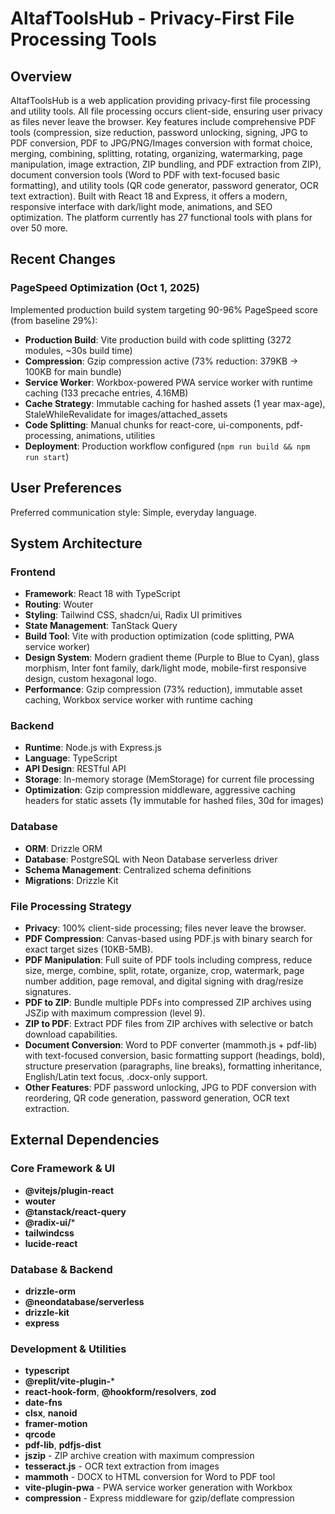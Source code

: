 # AltafToolsHub - Privacy-First File Processing Tools

## Overview

AltafToolsHub is a web application providing privacy-first file processing and utility tools. All file processing occurs client-side, ensuring user privacy as files never leave the browser. Key features include comprehensive PDF tools (compression, size reduction, password unlocking, signing, JPG to PDF conversion, PDF to JPG/PNG/Images conversion with format choice, merging, combining, splitting, rotating, organizing, watermarking, page manipulation, image extraction, ZIP bundling, and PDF extraction from ZIP), document conversion tools (Word to PDF with text-focused basic formatting), and utility tools (QR code generator, password generator, OCR text extraction). Built with React 18 and Express, it offers a modern, responsive interface with dark/light mode, animations, and SEO optimization. The platform currently has 27 functional tools with plans for over 50 more.

## Recent Changes

### PageSpeed Optimization (Oct 1, 2025)
Implemented production build system targeting 90-96% PageSpeed score (from baseline 29%):
- **Production Build**: Vite production build with code splitting (3272 modules, ~30s build time)
- **Compression**: Gzip compression active (73% reduction: 379KB → 100KB for main bundle)
- **Service Worker**: Workbox-powered PWA service worker with runtime caching (133 precache entries, 4.16MB)
- **Cache Strategy**: Immutable caching for hashed assets (1 year max-age), StaleWhileRevalidate for images/attached_assets
- **Code Splitting**: Manual chunks for react-core, ui-components, pdf-processing, animations, utilities
- **Deployment**: Production workflow configured (`npm run build && npm run start`)

## User Preferences

Preferred communication style: Simple, everyday language.

## System Architecture

### Frontend
- **Framework**: React 18 with TypeScript
- **Routing**: Wouter
- **Styling**: Tailwind CSS, shadcn/ui, Radix UI primitives
- **State Management**: TanStack Query
- **Build Tool**: Vite with production optimization (code splitting, PWA service worker)
- **Design System**: Modern gradient theme (Purple to Blue to Cyan), glass morphism, Inter font family, dark/light mode, mobile-first responsive design, custom hexagonal logo.
- **Performance**: Gzip compression (73% reduction), immutable asset caching, Workbox service worker with runtime caching

### Backend
- **Runtime**: Node.js with Express.js
- **Language**: TypeScript
- **API Design**: RESTful API
- **Storage**: In-memory storage (MemStorage) for current file processing
- **Optimization**: Gzip compression middleware, aggressive caching headers for static assets (1y immutable for hashed files, 30d for images)

### Database
- **ORM**: Drizzle ORM
- **Database**: PostgreSQL with Neon Database serverless driver
- **Schema Management**: Centralized schema definitions
- **Migrations**: Drizzle Kit

### File Processing Strategy
- **Privacy**: 100% client-side processing; files never leave the browser.
- **PDF Compression**: Canvas-based using PDF.js with binary search for exact target sizes (10KB-5MB).
- **PDF Manipulation**: Full suite of PDF tools including compress, reduce size, merge, combine, split, rotate, organize, crop, watermark, page number addition, page removal, and digital signing with drag/resize signatures.
- **PDF to ZIP**: Bundle multiple PDFs into compressed ZIP archives using JSZip with maximum compression (level 9).
- **ZIP to PDF**: Extract PDF files from ZIP archives with selective or batch download capabilities.
- **Document Conversion**: Word to PDF converter (mammoth.js + pdf-lib) with text-focused conversion, basic formatting support (headings, bold), structure preservation (paragraphs, line breaks), formatting inheritance, English/Latin text focus, .docx-only support.
- **Other Features**: PDF password unlocking, JPG to PDF conversion with reordering, QR code generation, password generation, OCR text extraction.

## External Dependencies

### Core Framework & UI
- **@vitejs/plugin-react**
- **wouter**
- **@tanstack/react-query**
- **@radix-ui/**\*
- **tailwindcss**
- **lucide-react**

### Database & Backend
- **drizzle-orm**
- **@neondatabase/serverless**
- **drizzle-kit**
- **express**

### Development & Utilities
- **typescript**
- **@replit/vite-plugin-***
- **react-hook-form**, **@hookform/resolvers**, **zod**
- **date-fns**
- **clsx**, **nanoid**
- **framer-motion**
- **qrcode**
- **pdf-lib**, **pdfjs-dist**
- **jszip** - ZIP archive creation with maximum compression
- **tesseract.js** - OCR text extraction from images
- **mammoth** - DOCX to HTML conversion for Word to PDF tool
- **vite-plugin-pwa** - PWA service worker generation with Workbox
- **compression** - Express middleware for gzip/deflate compression